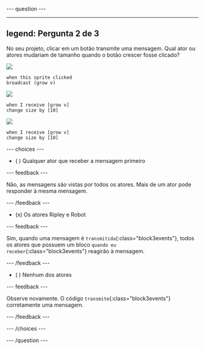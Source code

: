 
--- question ---

---
legend: Pergunta 2 de 3
---

No seu projeto, clicar em um botão transmite uma mensagem. Qual ator ou atores mudariam de tamanho quando o botão crescer fosse clicado?

![](images/grow-icon.png)

```blocks3
when this sprite clicked
broadcast (grow v)
```

![](images/Ripley-icon.png)

```blocks3
when I receive [grow v]
change size by [10]
```

![](images/Robot-icon.png)

```blocks3
when I receive [grow v]
change size by [10]
```

--- choices ---

- ( ) Qualquer ator que receber a mensagem primeiro

 --- feedback ---

 Não, as mensagens são vistas por todos os atores. Mais de um ator pode responder à mesma mensagem.

 --- /feedback ---

- (x) Os atores Ripley e Robot

 --- feedback ---

 Sim, quando uma mensagem é `transmitida`{:class="block3events"}, todos os atores que possuem um bloco `quando eu receber`{:class="block3events"} reagirão à mensagem.

 --- /feedback ---

- ( ) Nenhum dos atores

 --- feedback ---

 Observe novamente. O código `transmite`{:class="block3events"} corretamente uma mensagem.

 --- /feedback ---

--- /choices ---

--- /question ---
